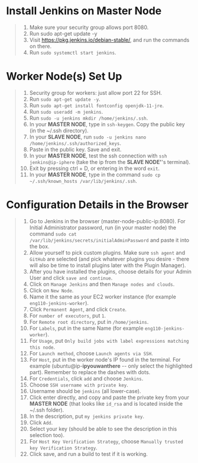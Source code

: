 # Install Jenkins on Master Node

> 1. Make sure your security group allows port 8080.
> 2. Run sudo apt-get update -y
> 3. Visit https://pkg.jenkins.io/debian-stable/, and run the commands on there.
> 4. Run `sudo systemctl start jenkins`.

# Worker Node(s) Set Up

> 1. Security group for workers: just allow port 22 for SSH.
> 2. Run `sudo apt-get update -y`.
> 3. Run `sudo apt-get install fontconfig openjdk-11-jre`. 
> 4. Run `sudo useradd -m jenkins`.
> 5. Run `sudo -u jenkins mkdir /home/jenkins/.ssh`.
> 6. In your **MASTER NODE**, type in `ssh-keygen`. Copy the public key (in the ~/.ssh directory).
> 7. In your **SLAVE NODE**, run `sudo -u jenkins nano /home/jenkins/.ssh/authorized_keys`. 
> 8. Paste in the public key. Save and exit. 
> 9. In your **MASTER NODE**, test the ssh connection with `ssh jenkins@ip-iphere` (take the ip from the **SLAVE NODE'**'s terminal).
> 10. Exit by pressing ctrl + D, or entering in the word `exit`.
> 11. In your **MASTER NODE**, type in the command `sudo cp ~/.ssh/known_hosts /var/lib/jenkins/.ssh`.

# Configuration Details in the Browser

> 1. Go to Jenkins in the browser (master-node-public-ip:8080). For Initial Administrator password, run (in your master node) the command `sudo cat /var/lib/jenkins/secrets/initialAdminPassword` and paste it into the box.
> 2. Allow yourself to pick custom plugins. Make sure `ssh agent` and `GitHub` are selected (and pick whatever plugins you desire - there will also be time to install plugins later with the Plugin Manager).
> 3. After you have installed the plugins, choose details for your Admin User and click `save and continue`. 
> 4. Click on `Manage Jenkins` and then `Manage nodes and clouds`.
> 5. Click on `New Node`.
> 6. Name it the same as your EC2 worker instance (for example `eng110-jenkins-worker`).
> 7. Click `Permanent Agent`, and click `Create`. 
> 8. For `number of executors`, put `1`. 
> 9. For `Remote root directory`, put in `/home/jenkins`.
> 10. For `Labels`, put in the same Name (for example `eng110-jenkins-worker`).
> 11. For `Usage`, put `Only build jobs with label expressions matching this node`.
> 12. For `Launch method`, choose `Launch agents via SSH`. 
> 13. For `Host`, put in the worker node's IP found in the terminal. For example (ubuntu@ip-**ipyouwanthere** -- only select the highlighted part). Remember to replace the dashes with dots.
> 14. For `Credentials`, click `add` and choose `Jenkins`.
> 15. Choose `SSH username with private key`. 
> 16. Username should be `jenkins` (all lower-case).
> 17. Click enter directly, and copy and paste the private key from your **MASTER NODE** (that looks like `id_rsa` and is located inside the ~/.ssh folder). 
> 18. In the description, put `my jenkins private key`.
> 19. Click `Add`.
> 20. Select your key (should be able to see the description in this selection too). 
> 21. For `Host Key Verification Strategy`, choose `Manually trusted key Verification Strategy`. 
> 22. Click save, and run a build to test if it is working.